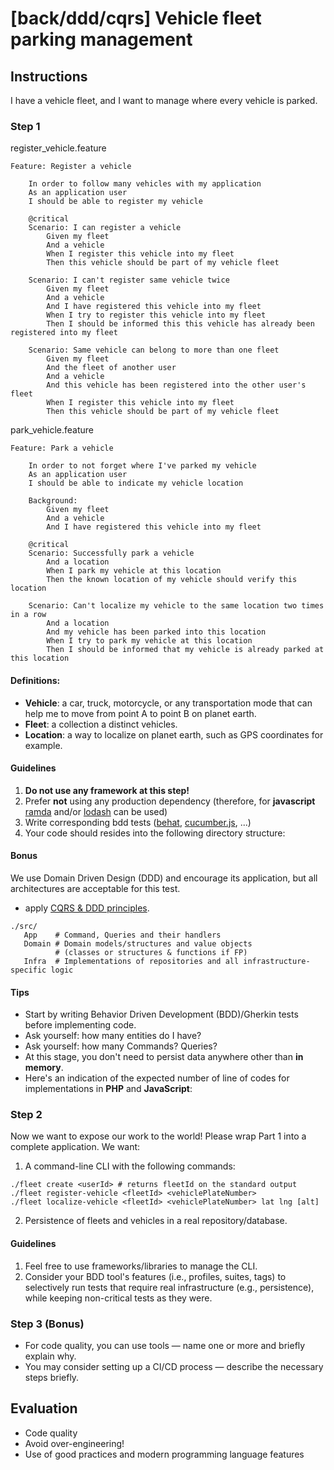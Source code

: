 # [back/ddd/cqrs] Vehicle fleet parking management

## Instructions

I have a vehicle fleet, and I want to manage where every vehicle is parked.

### Step 1

register_vehicle.feature

```feature
Feature: Register a vehicle

    In order to follow many vehicles with my application
    As an application user
    I should be able to register my vehicle

    @critical
    Scenario: I can register a vehicle
        Given my fleet
        And a vehicle
        When I register this vehicle into my fleet
        Then this vehicle should be part of my vehicle fleet

    Scenario: I can't register same vehicle twice
        Given my fleet
        And a vehicle
        And I have registered this vehicle into my fleet
        When I try to register this vehicle into my fleet
        Then I should be informed this this vehicle has already been registered into my fleet

    Scenario: Same vehicle can belong to more than one fleet
        Given my fleet
        And the fleet of another user
        And a vehicle
        And this vehicle has been registered into the other user's fleet
        When I register this vehicle into my fleet
        Then this vehicle should be part of my vehicle fleet
```

park_vehicle.feature

```feature
Feature: Park a vehicle

    In order to not forget where I've parked my vehicle
    As an application user
    I should be able to indicate my vehicle location

    Background:
        Given my fleet
        And a vehicle
        And I have registered this vehicle into my fleet

    @critical
    Scenario: Successfully park a vehicle
        And a location
        When I park my vehicle at this location
        Then the known location of my vehicle should verify this location

    Scenario: Can't localize my vehicle to the same location two times in a row
        And a location
        And my vehicle has been parked into this location
        When I try to park my vehicle at this location
        Then I should be informed that my vehicle is already parked at this location
```

#### Definitions:

- **Vehicle**: a car, truck, motorcycle, or any transportation mode that can help me to move from point A to point B on planet earth.
- **Fleet**: a collection a distinct vehicles.
- **Location**: a way to localize on planet earth, such as GPS coordinates for example.

#### Guidelines

1. **Do not use any framework at this step!**
2. Prefer **not** using any production dependency (therefore, for **javascript**
   [ramda](https://www.npmjs.com/package/ramda) and/or
   [lodash](https://www.npmjs.com/package/lodash) can be used)
3. Write corresponding bdd tests ([behat](https://behat.org/en/latest/),
   [cucumber.js](https://cucumber.io/docs/installation/javascript/), ...)
4. Your code should resides into the following directory structure:

#### Bonus

We use Domain Driven Design (DDD) and encourage its application, but all architectures are acceptable for this test.

- apply [CQRS & DDD principles](https://martinfowler.com/tags/domain%20driven%20design.html).

```shell
./src/
   App    # Command, Queries and their handlers
   Domain # Domain models/structures and value objects
          # (classes or structures & functions if FP)
   Infra  # Implementations of repositories and all infrastructure-specific logic
```

#### Tips

- Start by writing Behavior Driven Development (BDD)/Gherkin tests before implementing code.
- Ask yourself: how many entities do I have?
- Ask yourself: how many Commands? Queries?
- At this stage, you don't need to persist data anywhere other than **in memory**.
- Here's an indication of the expected number of line of codes for implementations
  in **PHP** and **JavaScript**:

### Step 2

Now we want to expose our work to the world!
Please wrap Part 1 into a complete application. We want:

1. A command-line CLI with the following commands:

```shell
./fleet create <userId> # returns fleetId on the standard output
./fleet register-vehicle <fleetId> <vehiclePlateNumber>
./fleet localize-vehicle <fleetId> <vehiclePlateNumber> lat lng [alt]
```

2. Persistence of fleets and vehicles in a real repository/database.
 
#### Guidelines

1. Feel free to use frameworks/libraries to manage the CLI.
2. Consider your BDD tool's features (i.e., profiles, suites, tags) to selectively run tests that require real infrastructure (e.g., persistence), while keeping non-critical tests as they were.

### Step 3 (Bonus)

- For code quality, you can use tools — name one or more and briefly explain why.
- You may consider setting up a CI/CD process — describe the necessary steps briefly.

## Evaluation

- Code quality
- Avoid over-engineering!
- Use of good practices and modern programming language features
